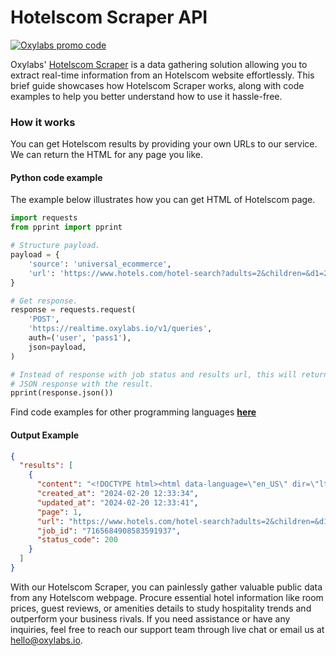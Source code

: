 # Hotelscom Scraper API

[![Oxylabs promo code](https://user-images.githubusercontent.com/129506779/250792357-8289e25e-9c36-4dc0-a5e2-2706db797bb5.png)](https://oxylabs.go2cloud.org/aff_c?offer_id=7&aff_id=877&url_id=112)

Oxylabs' [Hotelscom Scraper](https://oxylabs.io/products/scraper-api/web/hotelscom?utm_source=github&utm_medium=repositories&utm_campaign=product) is a data gathering solution allowing you to extract real-time information from an Hotelscom website effortlessly. This brief guide showcases how Hotelscom Scraper works, along with code examples to help you better understand how to use it hassle-free.

### How it works

You can get Hotelscom results by providing your own URLs to our service. We can return the HTML for any page you like.

#### Python code example

The example below illustrates how you can get HTML of Hotelscom page.

```python
import requests
from pprint import pprint

# Structure payload.
payload = {
    'source': 'universal_ecommerce',
    'url': 'https://www.hotels.com/hotel-search?adults=2&children=&d1=2023-12-01&d2=2023-12-05&destination=monaco%2c%20monaco&enddate=2024-02-24&latlong=43.731142%2c7.419758&mapbounds=&pwadialog=&regionid=6050684&rooms=1&semdtl=&sort=recommended&startdate=2024-02-20&theme=&userewards=false&userintent='
}

# Get response.
response = requests.request(
    'POST',
    'https://realtime.oxylabs.io/v1/queries',
    auth=('user', 'pass1'),
    json=payload,
)

# Instead of response with job status and results url, this will return the
# JSON response with the result.
pprint(response.json())
```
Find code examples for other programming languages [**here**](https://github.com/oxylabs/hotelscom-scraper/tree/main/code%20examples)

#### Output Example
```json
{
  "results": [
    {
      "content": "<!DOCTYPE html><html data-language=\"en_US\" dir=\"ltr\" lang=\"en\"><head><title></title><meta name=\"robo ... </html>",
      "created_at": "2024-02-20 12:33:34",
      "updated_at": "2024-02-20 12:33:41",
      "page": 1,
      "url": "https://www.hotels.com/hotel-search?adults=2&children=&d1=2023-12-01&d2=2023-12-05&destination=monaco%2c%20monaco&enddate=2024-02-24&latlong=43.731142%2c7.419758&mapbounds=&pwadialog=&regionid=6050684&rooms=1&semdtl=&sort=recommended&startdate=2024-02-20&theme=&userewards=false&userintent=",
      "job_id": "7165684908583591937",
      "status_code": 200
    }
  ]
}
```
With our Hotelscom Scraper, you can painlessly gather valuable public data from any Hotelscom webpage. Procure essential hotel information like room prices, guest reviews, or amenities details to study hospitality trends and outperform your business rivals. If you need assistance or have any inquiries, feel free to reach our support team through live chat or email us at hello@oxylabs.io.